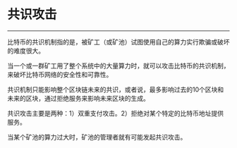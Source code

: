 <!--
 * @Author: ZhXZhao
 * @Date: 2020-02-23 22:24:26
 * @LastEditors: ZhXZhao
 * @LastEditTime: 2020-02-23 22:39:02
 * @Description: 
 -->

# 共识攻击

---




比特币的共识机制指的是，被矿工（或矿池）试图使用自己的算力实行欺骗或破坏的难度很大。

当一个或一群矿工用了整个系统中的大量算力时，就可以攻击比特币的共识机制，来破坏比特币网络的安全性和可靠性。

共识机制只能影响整个区块链未来的共识，或者说，最多影响过去的10个区块和未来的区块，通过拒绝服务来影响未来区块的生成。

共识攻击主要是两种：1）双重支付攻击。2）拒绝对某个特定的比特币地址提供服务。

当某个矿池的算力过大时，矿池的管理者就有可能发起共识攻击。
